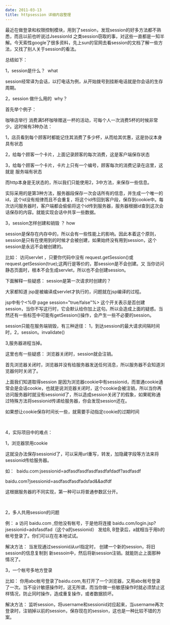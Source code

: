 ```yaml
---
date: 2011-03-13
title: httpsession 详细内容整理
---
```



最近在做登录和权限控制模块，用到了session，发现session的好多方法都不熟悉，而且以前也听说过JsessionId 之类session窃取的事，对这些一直都是一知半解。今天索性google了很多资料，先上sun的官网去看session的文档了解一些方法，又找了别人关于session的看法。

总结如下：

1，session是什么？  what

session经常译为会话，以打电话为例，从开始拨号到挂断电话就是你会话的生存周期。

2，session 做什么用的  why？

首先举个例子：

咖啡店举行 消费满5杯咖啡赠送一杯的活动，可每个人一次消费5杯的时候非常少。这时候有3种办法：

1，店员看到每个顾客时都能记住其消费了多少杯，从而给其优惠，这是协议本身具有状态

2，给每个顾客一个卡片，上面记录顾客的每次消费，这是客户端保存状态

3，给每个顾客一个卡片，卡片上只有一个编号，顾客每次的消费记录在店里，这就是 服务端有状态

而http本身是无状态的，所以我们只能使用2，3中方法，来保存一些信息。

实际采用的是第3种方法，服务器段保存一次会话所有的信息，并生成一个唯一的id，这个id没有规律而且不会重复，将这个id传回到客户段，保存到cookie中。每次访问服务器时，客户端都会偷偷将这个id传到服务器，服务器根据id查到这次会话保存的内容。就能实现会话中共享一些数据。

3，session怎样创建和销毁 ？ how

session是保存在内存中的，所以会有一些性能上的影响。因此本着这个原则，session是只有在使用到的时候才会被创建，如果始终没有用到session，这个session是永远不会被创建的。

比如： 访问servlet ，只要你代码中没有 request.getSession()或request.getSession(true);这两行是等价的，那session是不会创建。又 当你访问静态页面时，根本不会生成servlet，所以也不会创建session。

下面解释一些疑惑： session是第一次请求时创建的？

大家都知道 jsp是被编译成servlet才执行的，问题就在jsp编译的过程。

jsp中有个&lt;%@ page session="true/false"%&gt; 这个开关表示是否创建session，当你不写这行时，它会默认给你加上这句。所以会造成上面的疑惑。当然还有一些标签中可能有getSession()操作，会产生一些不必要的session。

session只能在服务端销毁，有三种途径： 1，到达session的最大请求间隔时间时，2，session。invalidate()

3,服务器进程当掉。

这里也有一些疑惑： 浏览器关闭时，session就会注销。

首先浏览器关闭时，浏览器并没有给服务器发送任何消息，所以服务器不会知道浏览器何时关闭了。

上面我们知道取得session 是因为浏览器cookie中有sessionid，而普通cookie通常会是会话cookie，也就是说浏览器关闭时，这个cookie会被注销，所以当你再访问服务器时就没有sessionid了，所以造成session关闭了的假象，如果昵称通过特殊方法将sessionid传递给服务器，你会发现session还在。

如果想让cookie保存时间长一些，就需要手动指定cookie的过期时间

&nbsp;

4，实际项目中的难点：

1，浏览器禁用cookie

这就没办法保存sessionid了，可以采用url重写，转发，加隐藏字段等方法来将sessionid传给服务器。

如：  baidu.com:jsessionid=adfasdfasdfasdfasdfafdadf?asdfasdf

baidu.com?jsessionid=asdfasdfasdfadsfad&amp;&amp;adfdf

这根据服务器的不同实现，第一种可以将普通参数区分开。

&nbsp;

2，多人共用session的问题

例： a 访问 baidu.com ,但他没有帐号，于是他将连接 baidu.com/login.jsp?jsessionid=adsfasdfad（这个a的sessionid） 发给B, B登录后，a就相当于用b的帐号登录了。你们可以在在本地试试。

解决方法： 当发现通过sessionid从url指定时， 创建一个新的session，将旧session的信息复制到 新sessoin中，然后将新session注销。就能防止上面那种情况了。

3，一个帐号多地方登录

比如： 你用abc帐号登录了baidu.com,有打开了一个浏览器，又用abc帐号登录了一次。当不设计敏感操作时，这无所谓，而当你做一些敏感操作时就必须禁止这样情况，防止同时操作，造成重复操作，或者数据损坏。

解决方法： 监听session，将username和sessionid对应起来，当username再次登录时，注销掉以前的session，保存现在的session，这也是一种比较不错的方案。

&nbsp;